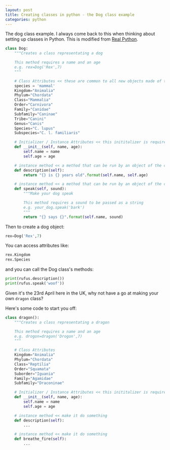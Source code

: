 ```yaml
---
layout: post
title: Creating classes in python - the Dog class example
categories: python
---
```


The dog class example. I always come back to this when thinking about setting up classes in Python. This is modified from [Real Python](https://realpython.com/python3-object-oriented-programming/#classes-in-python).

```python
class Dog:
    """Creates a class representating a dog

    This method requires a name and an age 
    e.g. rex=Dog('Rex',7)
    """

    # Class Attributes << these are common to all new objects made of this class
    species = 'mammal'
    Kingdom="Animalia"
    Phylum="Chordata"
    Class="Mammalia"
    Order="Carnivora"
    Family="Canidae"
    Subfamily="Caninae"
    Tribe="Canini"
    Genus="Canis"
    Species="C. lupus"
    Subspecies="C. l. familiaris"

    # Initializer / Instance Attributes << this inititalizer is required to create a new object of the class
    def __init__(self, name, age):
        self.name = name
        self.age = age

    # instance method << a method that can be run by an object of the class
    def description(self):
        return "{} is {} years old".format(self.name, self.age)

    # instance method << a method that can be run by an object of the class - this one needs an input when called
    def speak(self, sound):
        """Make your dog speak 

        This method requires a sound to be passed as a string
        e.g. your_dog.speak('bark')
        """
        return "{} says {}".format(self.name, sound)
```

Then to create a dog object:

```python
rex=Dog('Rex',7)
```

You can access attributes like:

```python
rex.Kingdom
rex.Species
```

and you can call the Dog class's methods:

```python
print(rufus.description())
print(rufus.speak('woof'))
```

Given it's the 23rd April here in the UK, why not have a go at making your own `dragon` class?

Here's some code to start you off:

```python
class dragon():
    """Creates a class representating a dragon

    This method requires a name and an age 
    e.g. drogon=dragon('Drogon',7)
    """

    # Class Attributes
    Kingdom="Animalia"
    Phylum="Chordata"
    Class="Reptilia"
    Order="Squamata"
    Suborder="Iguania"
    Family="Agamidae"
    Subfamily="Draconinae"

    # Initializer / Instance Attributes << this inititalizer is required to create a new object of the class
    def __init__(self, name, age):
        self.name = name
        self.age = age

    # instance method << make it do something
    def description(self):
        ...

    # instance method << make it do something
    def breathe_fire(self):
        ...
```
